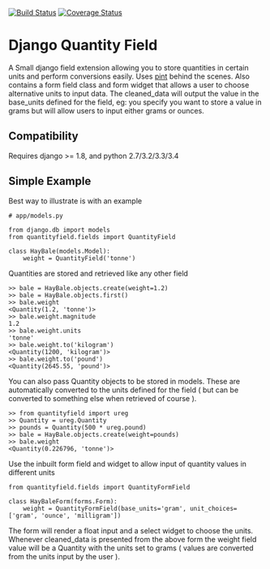
[![Build Status](https://travis-ci.org/bharling/django-pint.svg?branch=master)](https://travis-ci.org/bharling/django-pint)
[![Coverage Status](https://coveralls.io/repos/github/bharling/django-pint/badge.svg?branch=master)](https://coveralls.io/github/bharling/django-pint?branch=master)

Django Quantity Field
================

A Small django field extension allowing you to store quantities in certain units and perform conversions easily. Uses [pint](https://github.com/hgrecco/pint) behind the scenes. Also contains a form field class and form widget that allows a user to choose alternative units to input data. The cleaned_data will output the value in the base_units defined for the field, eg: you specify you want to store a value in grams but will allow users to input either grams or ounces.

Compatibility
-------------

Requires django >= 1.8, and python 2.7/3.2/3.3/3.4


Simple Example
-----------------------
Best way to illustrate is with an example

    # app/models.py
    
    from django.db import models
    from quantityfield.fields import QuantityField
    
    class HayBale(models.Model):
	    weight = QuantityField('tonne')

Quantities are stored and retrieved like any other field

    >> bale = HayBale.objects.create(weight=1.2)
    >> bale = HayBale.objects.first()
	>> bale.weight
	<Quantity(1.2, 'tonne')>
	>> bale.weight.magnitude
	1.2
	>> bale.weight.units
	'tonne'
	>> bale.weight.to('kilogram')
	<Quantity(1200, 'kilogram')>
	>> bale.weight.to('pound')
	<Quantity(2645.55, 'pound')>

You can also pass Quantity objects to be stored in models. These are automatically converted to the units defined for the field ( but can be converted to something else when retrieved of course ).

    >> from quantityfield import ureg
    >> Quantity = ureg.Quantity
    >> pounds = Quantity(500 * ureg.pound)
    >> bale = HayBale.objects.create(weight=pounds)
    >> bale.weight
    <Quantity(0.226796, 'tonne')>

Use the inbuilt form field and widget to allow input of quantity values in different units

    from quantityfield.fields import QuantityFormField

    class HayBaleForm(forms.Form):
        weight = QuantityFormField(base_units='gram', unit_choices=['gram', 'ounce', 'milligram'])

The form will render a float input and a select widget to choose the units. Whenever cleaned_data is presented from the above form the weight field value will be a Quantity with the units set to grams ( values are converted from the units input by the user ).
